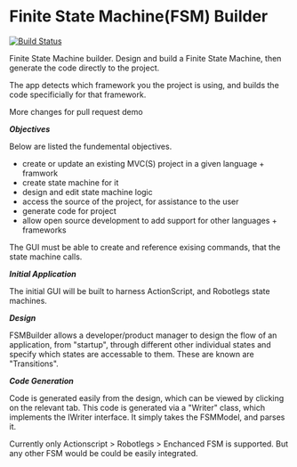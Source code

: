 Finite State Machine(FSM) Builder 
=================================

[![Build Status](https://buildhive.cloudbees.com/job/matthewhare/job/fsmbuilder/badge/icon)](https://buildhive.cloudbees.com/job/matthewhare/job/fsmbuilder/)

Finite State Machine builder. Design and build a Finite State Machine, then generate the code directly to the project.

The app detects which framework you the project is using, and builds the code specificially for that framework.

More changes for pull request demo


***Objectives***

Below are listed the fundemental objectives.

- create or update an existing MVC(S) project in a given language + framwork
- create state machine for it
- design and edit state machine logic
- access the source of the project, for assistance to the user
- generate code for project
- allow open source development to add support for other languages + frameworks

The GUI must be able to create and reference exising commands, that the state machine calls.

***Initial Application***

The initial GUI will be built to harness ActionScript, and Robotlegs state machines.


***Design***


FSMBuilder allows a developer/product manager to design the flow of an application, from "startup", through different other individual states and specify which states are accessable to them. These are known are "Transitions".

***Code Generation***

Code is generated easily from the design, which can be viewed by clicking on the relevant tab. This code is generated via a "Writer" class, which implements the IWriter interface. It simply takes the FSMModel, and parses it.

Currently only Actionscript > Robotlegs > Enchanced FSM is supported. But any other FSM would be could be easily integrated.

